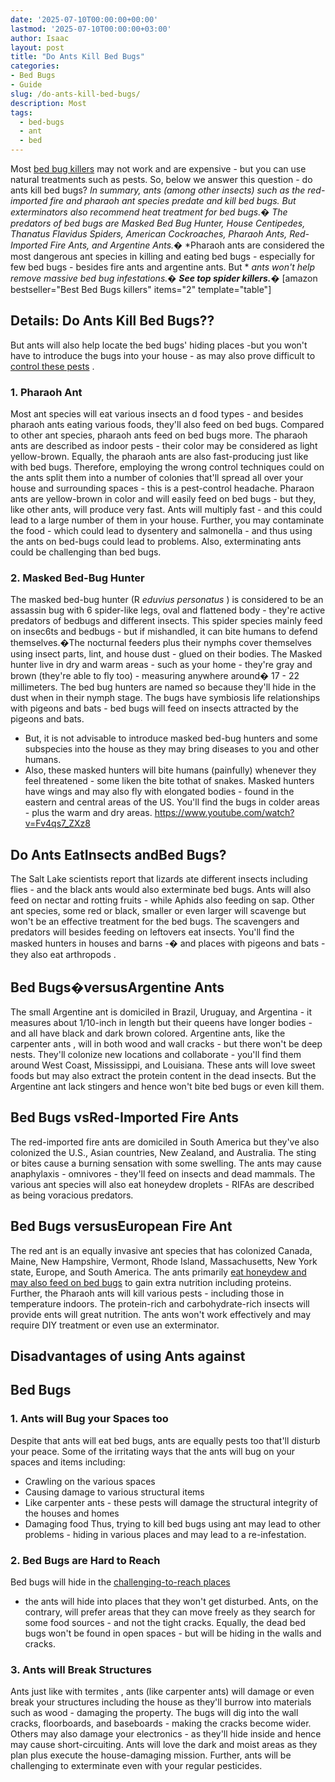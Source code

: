 ```yaml
---
date: '2025-07-10T00:00:00+00:00'
lastmod: '2025-07-10T00:00:00+03:00'
author: Isaac
layout: post
title: "Do Ants Kill Bed Bugs"
categories:
- Bed Bugs
- Guide
slug: /do-ants-kill-bed-bugs/
description: Most
tags: 
  - bed-bugs
  - ant
  - bed
---
```

Most
[bed bug killers](https://pestpolicy.com/does-rubbing-alcohol-kill-[bed-bugs](/posts/do-ants-eat-bed-bugs/)/)
may not work and are expensive - but you can use natural treatments such as pests. So, below we answer this question - do ants kill bed bugs?
*In summary, ants (among other insects) such as the red-imported fire and pharaoh ant species predate and kill bed bugs. But exterminators also recommend heat treatment for bed bugs.�*
*The predators of bed bugs are Masked Bed Bug Hunter, House Centipedes, Thanatus Flavidus Spiders, American Cockroaches, Pharaoh Ants, Red-Imported Fire Ants, and Argentine Ants.�*
*Pharaoh ants are considered the most dangerous ant species in killing and eating bed bugs - especially for few bed bugs - besides fire ants and argentine ants. But *
*ants won't help remove massive bed bug infestations.�*
***See top spider killers.�***
[amazon bestseller="Best Bed Bugs killers" items="2" template="table"]
## Details: Do Ants Kill Bed Bugs??
But ants will also help locate the bed bugs' hiding places -but you won't have to introduce the bugs into your house - as may also prove difficult to
[control these pests](https://nysipm.cornell.edu/whats-bugging-you/bed-bugs/bed-bug-faqs///)
.
### 1. Pharaoh Ant
Most ant species will eat various insects an
d food types - and besides pharaoh ants eating various foods, they'll also feed on bed bugs. Compared to other ant species, pharaoh ants feed on bed bugs more.
The pharaoh ants are described as indoor pests - their color may be considered as light yellow-brown. Equally, the pharaoh ants are also fast-producing just like with bed bugs.
Therefore, employing the wrong control techniques could on the ants split them into a number of colonies that'll spread all over your house and surrounding spaces - this is a pest-control headache.
Pharaon ants are yellow-brown in color and will easily feed on bed bugs - but they, like other ants, will produce very fast. Ants will multiply fast - and this could lead to a large number of them in your house.
Further, you may contaminate the food - which could lead to dysentery and salmonella - and thus using the ants on bed-bugs could lead to problems. Also,
exterminating ants
could be challenging than bed bugs.
### 2. Masked Bed-Bug Hunter
The masked bed-bug hunter (R
*eduvius personatus*
) is considered to be an assassin bug with 6 spider-like legs, oval and flattened body - they're active predators of bedbugs and different insects.
This spider species mainly feed on insec6ts and bedbugs - but if mishandled, it can bite humans to defend themselves.�The nocturnal feeders plus their nymphs cover themselves using insect parts, lint, and house dust - glued on their bodies.
The Masked hunter live in dry and warm areas - such as your home - they're gray and brown (they're able to fly too) - measuring anywhere around� 17 - 22 millimeters.
The bed bug hunters are named so because they'll hide in the dust when in their nymph stage. The bugs have symbiosis life relationships with pigeons and bats - bed bugs will feed on insects attracted by the pigeons and bats.
- But, it is not advisable to introduce masked bed-bug hunters and some subspecies into the house as they may bring diseases to you and other humans.
- Also, these masked hunters will bite humans (painfully) whenever they feel threatened - some liken the bite tothat of snakes.
Masked hunters have wings and may also fly with elongated bodies - found in the eastern and central areas of the US. You'll find the bugs in colder areas - plus the warm and dry areas.
https://www.youtube.com/watch?v=Fv4qs7_ZXz8
## Do Ants EatInsects andBed Bugs?
The Salt Lake scientists report that lizards ate different insects including flies - and the black ants would also exterminate bed bugs. Ants will also feed on nectar and rotting fruits - while Aphids also feeding on sap.
Other ant species, some red or black, smaller or even larger will scavenge but won't be an effective treatment for the bed bugs. The scavengers and predators will besides feeding on leftovers eat insects.
You'll find the masked hunters in houses and barns -� and places with pigeons and bats - they also
eat arthropods
.
## Bed Bugs�versusArgentine Ants
The small Argentine ant is domiciled in Brazil, Uruguay, and Argentina - it measures about 1/10-inch in length but their queens have longer bodies - and all have black and dark brown colored.
Argentine ants, like the
carpenter ants
, will in both wood and wall cracks - but there won't be deep nests. They'll colonize new locations and collaborate - you'll find them around West Coast, Mississippi, and Louisiana.
These ants will love sweet foods but may also extract the protein content in the dead insects. But the Argentine ant lack stingers and hence won't bite bed bugs or even kill them.
## Bed Bugs vsRed-Imported Fire Ants
The red-imported
fire ants are domiciled in South America but they've also colonized the U.S., Asian countries, New Zealand, and Australia.
The sting or bites
cause a burning sensation with some swelling.
The ants may cause anaphylaxis - omnivores - they'll feed on insects and dead mammals.
The various ant species will also eat honeydew droplets - RIFAs are described as being voracious predators.
## Bed Bugs versusEuropean Fire Ant
The red ant is an equally invasive ant species that has colonized Canada, Maine, New Hampshire, Vermont, Rhode Island, Massachusetts, New York state, Europe, and South America.
The ants primarily
[eat honeydew and may also feed on bed bugs](https://pestpolicy.com/what-animals-eat-bed-bugs/)
to gain extra nutrition including proteins. Further, the Pharaoh ants will kill various pests - including those in temperature indoors.
The protein-rich and carbohydrate-rich insects will provide ents will great nutrition. The ants won't work effectively and may require DIY treatment or even use an exterminator.
## Disadvantages of using Ants against
## Bed Bugs
### 1. Ants will Bug your Spaces too
Despite that ants will eat bed bugs, ants are equally pests too that'll disturb your peace. Some of the irritating ways that the ants will bug on your spaces and items including:
- Crawling on the various spaces
- Causing damage to various structural items
- Like carpenter ants - these pests will damage the structural integrity of the houses and homes
- Damaging food
Thus, trying to kill bed bugs using ant may lead to other problems - hiding in various places and may lead to a re-infestation.
### 2. Bed Bugs are Hard to Reach
Bed bugs will hide in the
[challenging-to-reach places](https://pestpolicy.com/where-do-bed-bugs-hide/)
- the ants will hide into places that they won't get disturbed.
Ants, on the contrary, will prefer areas that they can move freely as they search for some food sources - and not the tight cracks.
Equally, the dead bed bugs won't be found in open spaces - but will be hiding in the walls and cracks.
### 3. Ants will Break Structures
Ants just like with
termites
, ants (like carpenter ants) will damage or even break your structures including the house as they'll burrow into materials such as wood - damaging the property.
The bugs will dig into the wall cracks, floorboards, and baseboards - making the cracks become wider. Others may also damage your electronics - as they'll hide inside and hence may cause short-circuiting.
Ants will love the dark and moist areas as they plan plus execute the house-damaging mission. Further, ants will be challenging to exterminate even with your regular pesticides.
